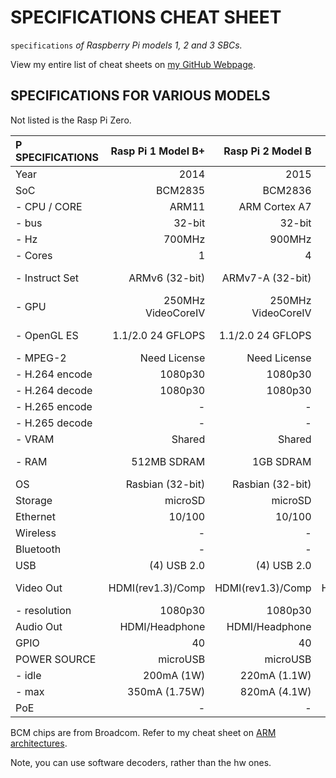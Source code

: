 # SPECIFICATIONS CHEAT SHEET

`specifications` _of Raspberry Pi models 1, 2 and 3 SBCs._

View my entire list of cheat sheets on
[my GitHub Webpage](https://jeffdecola.github.io/my-cheat-sheets/).

## SPECIFICATIONS FOR VARIOUS MODELS

Not listed is the Rasp Pi Zero.

| P SPECIFICATIONS | Rasp Pi 1 Model B+ |  Rasp Pi 2 Model B |  Rasp Pi 3 Model B | Rasp Pi 3 Model B+ |  Rasp Pi 4 Model B |
|:-----------------|-------------------:|-------------------:|-------------------:|-------------------:|-------------------:|
| Year             |               2014 |               2015 |               2016 |               2018 |               2019 |
| SoC              |            BCM2835 |            BCM2836 |            BCM2837 |          BCM2837B0 |            BCM2711 |
| - CPU / CORE     |              ARM11 |      ARM Cortex A7 |     ARM Cortex A53 |     ARM Cortex A53 |     ARM Cortex A72 |
| - bus            |             32-bit |             32-bit |          64/32-bit |          64/32-bit |          64/32-bit |
| - Hz             |             700MHz |             900MHz |             1.2GHz |             1.4GHz |             1.5GHz |
| - Cores          |                  1 |                  4 |                  4 |                  4 |                  4 |
| - Instruct Set   |     ARMv6 (32-bit) |   ARMv7-A (32-bit) | ARMv8-A(64/32-bit) | ARMv8-A(64/32-bit) | ARMv8-A(64/32-bit) |
| - GPU            | 250MHz VideoCoreIV | 250MHz VideoCoreIV | 400MHz VideoCoreIV | 400MHz VideoCoreIV |    ??? VideoCoreVI |
|   - OpenGL ES    |  1.1/2.0 24 GFLOPS |  1.1/2.0 24 GFLOPS |1.1/2.0 28.8 GFLOPS |1.1/2.0 28.8 GFLOPS |  2.0/3.0 ?? GFLOPS |
|   - MPEG-2       |       Need License |       Need License |       Need License |       Need License |         (Disabled) |
|   - H.264 encode |            1080p30 |            1080p30 |            1080p30 |            1080p30 |            1080p30 |
|   - H.264 decode |            1080p30 |            1080p30 |            1080p30 |            1080p30 |            1080p60 |
|   - H.265 encode |                  - |                 -  |                 -  |                  - |                  - |
|   - H.265 decode |                  - |                 -  |                 -  |                  - |       (HEVC) 4kp60 |
|   - VRAM         |             Shared |             Shared |             Shared |             Shared |             Shared |
| - RAM            |        512MB SDRAM |          1GB SDRAM |          1GB SDRAM |          1GB SDRAM |  1GB/2GB/4GB SDRAM |
| OS               |   Rasbian (32-bit) |   Rasbian (32-bit) |   Rasbian (32-bit) |   Rasbian (32-bit) |   Rasbian (32-bit) |
| Storage          |            microSD |            microSD |            microSD |            microSD |            microSD |
| Ethernet         |             10/100 |             10/100 |             10/100 |        10/100/1000 |        10/100/1000 |
| Wireless         |                  - |                  - |      b/g/n(2.4GHz) | b/g/n/ac(2.4/5GHz) | b/g/n/ac(2.4/5GHz) |
| Bluetooth        |                  - |                  - |           Blue 4.1 |           Blue 4.2 |           Blue 5.0 |
| USB              |        (4) USB 2.0 |        (4) USB 2.0 |        (4) USB 2.0 |        (4) USB 2.0 |    (2) 2.0 (2) 3.0 |
| Video Out        |  HDMI(rev1.3)/Comp |  HDMI(rev1.3)/Comp |  HDMI(rev1.3)/Comp |  HDMI(rev1.3)/Comp | Dualmicro-HDMI(2.0)|
| - resolution     |            1080p30 |            1080p30 |            1080p60 |            1080p60 |  (1)4kp60 (2)4kp30 |
| Audio Out        |    HDMI/Headphone  |     HDMI/Headphone |     HDMI/Headphone |     HDMI/Headphone |     HDMI/Headphone |
| GPIO             |                 40 |                 40 |                 40 |                 40 |                 40 |
| POWER SOURCE     |           microUSB |           microUSB |           microUSB |           microUSB |              USB-C | 
| - idle           |         200mA (1W) |       220mA (1.1W) |       300mA (1.5W) |       459mA (2.3W) |           ?mA (?W) | 
| - max            |      350mA (1.75W) |       820mA (4.1W) |       1.34A (6.7W) |      1.13A (5.66W) |            ?A (?W) |
| PoE              |                  - |                  - |                  - |  need add-on board | need add-on board  |

BCM chips are from Broadcom. Refer to my cheat sheet on
[ARM architectures](https://github.com/JeffDeCola/my-cheat-sheets/tree/master/hardware/development/hardware-architectures/arm-cheat-sheet).

Note, you can use software decoders, rather than the hw ones.
